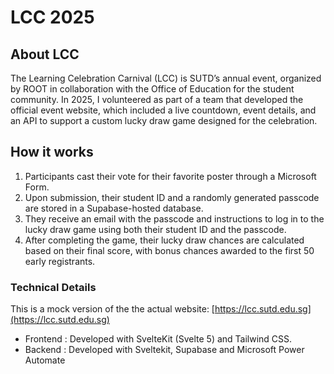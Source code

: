 # LCC 2025

## About LCC
The Learning Celebration Carnival (LCC) is SUTD’s annual event, organized by ROOT in collaboration with the Office of Education for the student community. In 2025, I volunteered as part of a team that developed the official event website, which included a live countdown, event details, and an API to support a custom lucky draw game designed for the celebration.

## How it works
1. Participants cast their vote for their favorite poster through a Microsoft Form.
2. Upon submission, their student ID and a randomly generated passcode are stored in a Supabase-hosted database.
3. They receive an email with the passcode and instructions to log in to the lucky draw game using both their student ID and the passcode.
4. After completing the game, their lucky draw chances are calculated based on their final score, with bonus chances awarded to the first 50 early registrants.

### Technical Details
This is a mock version of the the actual website: [https://lcc.sutd.edu.sg](https://lcc.sutd.edu.sg)
  - Frontend : Developed with SvelteKit (Svelte 5) and Tailwind CSS.
  - Backend : Developed with Sveltekit, Supabase and Microsoft Power Automate


